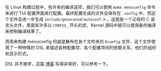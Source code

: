 在 Linux 构建过程中，有许多的编译选项，我们可以使用 `make menuconfig` 命令来进行 TUI 配置界面进行配置。最终配置生成的文件会保存在 `.config` 中，而这个文件会进一步生成 `include/generated/autoconf.h` ，这就是一个正经的 C 语言头文件，里面有许多以 `CONFIG_` 开头的宏，Kernel 源码中就可以使用条件编译来控制编译结果了。

而用来构建 menuconfig 的就是散布在各个文件夹的 `Kconfig` 文件，这个文件使用了一种特殊的 DSL 来描述各种配置项、各个配置项间的依赖关系、他们的组织和显示形式。

DSL 并不难学，这篇 [博客](https://mp.weixin.qq.com/s/crXt-6EvKtWg9QX7SM90Sw) 写得非常好，可以参考一下。

